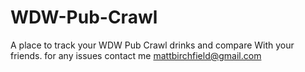 # WDW-Pub-Crawl
A place to track your WDW Pub Crawl drinks and compare
With your friends. for any issues contact me mattbirchfield@gmail.com